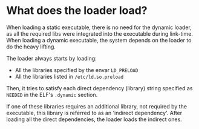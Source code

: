 # What does the loader load?  

When loading a static executable, there is no need for the dynamic loader, as all the required libs were integrated into the executable during link-time.  
When loading a dynamic executable, the system depends on the loader to do the heavy lifting.  

The loader always starts by loading:  
* All the libraries specified by the envar `LD_PRELOAD`  
* All the libraries listed in `/etc/ld.so.preload`  

Then, it tries to satisfy each direct dependency (library) string specified as `NEEDED` in the ELF's `.dynamic` section.  

If one of these libraries requires an additional library, not required by the executable, this library is referred to as an 'indirect dependency'. After loading all the direct dependencies, the loader loads the indirect ones.  


